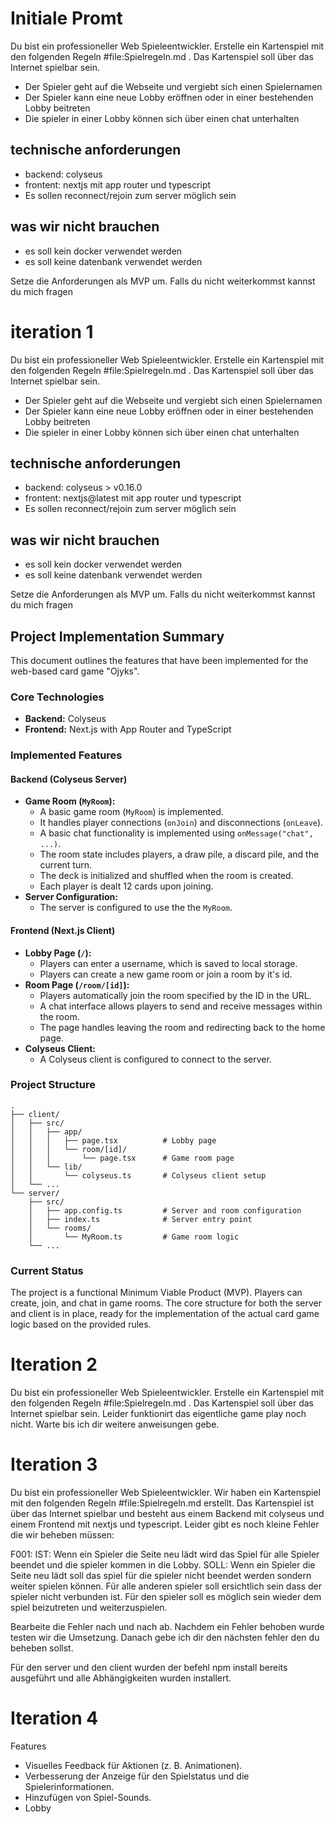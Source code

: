 # Initiale Promt
Du bist ein professioneller Web Spieleentwickler. Erstelle ein Kartenspiel mit den folgenden Regeln #file:Spielregeln.md . Das Kartenspiel soll über das Internet spielbar sein. 

- Der Spieler geht auf die Webseite und vergiebt sich einen Spielernamen
- Der Spieler kann eine neue Lobby eröffnen oder in einer bestehenden Lobby beitreten
- Die spieler in einer Lobby können sich über einen chat unterhalten

## technische anforderungen
- backend: colyseus
- frontent: nextjs mit app router und typescript
- Es sollen reconnect/rejoin zum server möglich sein

## was wir nicht brauchen
- es soll kein docker verwendet werden
- es soll keine datenbank verwendet werden

Setze die Anforderungen als MVP um. Falls du nicht weiterkommst kannst du mich fragen

# iteration 1
Du bist ein professioneller Web Spieleentwickler. Erstelle ein Kartenspiel mit den folgenden Regeln #file:Spielregeln.md . Das Kartenspiel soll über das Internet spielbar sein. 

- Der Spieler geht auf die Webseite und vergiebt sich einen Spielernamen
- Der Spieler kann eine neue Lobby eröffnen oder in einer bestehenden Lobby beitreten
- Die spieler in einer Lobby können sich über einen chat unterhalten

## technische anforderungen
- backend: colyseus > v0.16.0
- frontent: nextjs@latest mit app router und typescript
- Es sollen reconnect/rejoin zum server möglich sein

## was wir nicht brauchen
- es soll kein docker verwendet werden
- es soll keine datenbank verwendet werden

Setze die Anforderungen als MVP um. Falls du nicht weiterkommst kannst du mich fragen

## Project Implementation Summary

This document outlines the features that have been implemented for the web-based card game "Ojyks".

### Core Technologies
- **Backend:** Colyseus
- **Frontend:** Next.js with App Router and TypeScript

### Implemented Features

#### Backend (Colyseus Server)

- **Game Room (`MyRoom`):**
  - A basic game room (`MyRoom`) is implemented.
  - It handles player connections (`onJoin`) and disconnections (`onLeave`).
  - A basic chat functionality is implemented using `onMessage("chat", ...)`.
  - The room state includes players, a draw pile, a discard pile, and the current turn.
  - The deck is initialized and shuffled when the room is created.
  - Each player is dealt 12 cards upon joining.
- **Server Configuration:**
  - The server is configured to use the the `MyRoom`.
  
#### Frontend (Next.js Client)

- **Lobby Page (`/`):**
  - Players can enter a username, which is saved to local storage.
  - Players can create a new game room or join a room by it's id.
- **Room Page (`/room/[id]`):**
  - Players automatically join the room specified by the ID in the URL.
  - A chat interface allows players to send and receive messages within the room.
  - The page handles leaving the room and redirecting back to the home page.
- **Colyseus Client:**
  - A Colyseus client is configured to connect to the server.

### Project Structure

```
.
├── client/
│   ├── src/
│   │   ├── app/
│   │   │   ├── page.tsx          # Lobby page
│   │   │   └── room/[id]/
│   │   │       └── page.tsx      # Game room page
│   │   └── lib/
│   │       └── colyseus.ts       # Colyseus client setup
│   └── ...
└── server/
    ├── src/
    │   ├── app.config.ts         # Server and room configuration
    │   ├── index.ts              # Server entry point
    │   └── rooms/
    │       └── MyRoom.ts         # Game room logic
    └── ...
```

### Current Status

The project is a functional Minimum Viable Product (MVP). Players can create, join, and chat in game rooms. The core structure for both the server and client is in place, ready for the implementation of the actual card game logic based on the provided rules.


# Iteration 2

Du bist ein professioneller Web Spieleentwickler. Erstelle ein Kartenspiel mit den folgenden Regeln #file:Spielregeln.md . Das Kartenspiel soll über das Internet spielbar sein. Leider funktionirt das eigentliche game play noch nicht. Warte bis ich dir weitere anweisungen gebe.

# Iteration 3

Du bist ein professioneller Web Spieleentwickler. Wir haben ein Kartenspiel mit den folgenden Regeln #file:Spielregeln.md erstellt. Das Kartenspiel ist über das Internet spielbar und besteht aus einem Backend mit colyseus und einem Frontend mit nextjs und typescript. Leider gibt es noch kleine Fehler die wir beheben müssen:

F001: IST: Wenn ein Spieler die Seite neu lädt wird das Spiel für alle Spieler beendet und die spieler kommen in die Lobby. SOLL: Wenn ein Spieler die Seite neu lädt soll das spiel für die spieler nicht beendet werden sondern weiter spielen können. Für alle anderen spieler soll ersichtlich sein dass der spieler nicht verbunden ist. Für den spieler soll es möglich sein wieder dem spiel beizutreten und weiterzuspielen.

Bearbeite die Fehler nach und nach ab. Nachdem ein Fehler behoben wurde testen wir die Umsetzung. Danach gebe ich dir den nächsten fehler den du beheben sollst.

Für den server und den client wurden der befehl npm install bereits ausgeführt und alle Abhängigkeiten wurden installert.


# Iteration 4

Features

- Visuelles Feedback für Aktionen (z. B. Animationen).
- Verbesserung der Anzeige für den Spielstatus und die  Spielerinformationen.
- Hinzufügen von Spiel-Sounds.
- Lobby